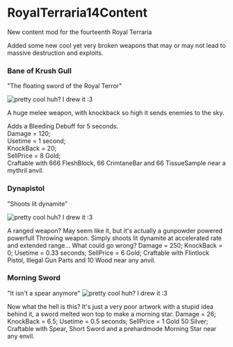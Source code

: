 # RoyalTerraria14Content
New content mod for the fourteenth Royal Terraria

Added some new cool yet very broken weapons that may or may not lead to massive destruction and exploits.

### Bane of Krush Gull
"The floating sword of the Royal Terror"

![pretty cool huh? I drew it :3](https://github.com/royal-games/RoyalTerraria14Content/blob/master/Items/BaneOfKrushGull.png?raw=true)

A huge melee weapon, with knockback so high it sends enemies to the sky. 

Adds a Bleeding Debuff for 5 seconds.  
Damage = 120;  
Usetime = 1 second;  
KnockBack = 20;  
SellPrice = 8 Gold;  
Craftable with 666 FleshBlock, 66 CrimtaneBar and 66 TissueSample near a mythril anvil.  

### Dynapistol
"Shoots lit dynamite"

![pretty cool huh? I drew it :3](https://github.com/royal-games/RoyalTerraria14Content/blob/master/Items/Dynapistol.png?raw=true)

A ranged weapon? May seem like it, but it's actually a gunpowder powered powerfull Throwing weapon.
Simply shoots lit dynamite at accelerated rate and extended range... What could go wrong?
Damage = 250;
KnockBack = 0;
Usetime = 0.33 seconds;
SellPrice = 6 Gold; 
Craftable with Flintlock Pistol, Illegal Gun Parts and 10 Wood near any anvil. 

### Morning Sword
"It isn't a spear anymore"
![pretty cool huh? I drew it :3](https://github.com/royal-games/RoyalTerraria14Content/blob/master/Items/MorningSword.png?raw=true)

Now what the hell is this? It's just a very poor artwork with a stupid idea behind it, a sword melted won top to make a morning star.
Damage = 26;
KnockBack = 6.5;
Usetime = 0.5 seconds;
SellPrice = 1 Gold 50 Silver; 
Craftable with Spear, Short Sword and a prehardmode Morning Star near any envil.
